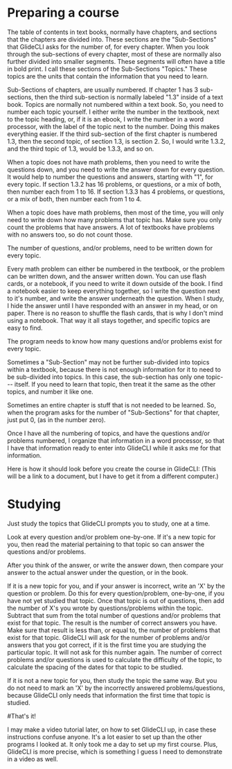 # Preparing a course

The table of contents in text books, normally have chapters, and sections that the chapters are divided into. These sections are the "Sub-Sections" that GlideCLI asks for the number of, for every chapter. When you look through the sub-sections of every chapter, most of these are normally also further divided into smaller segments. These segments will often have a title in bold print. I call these sections of the Sub-Sections "Topics." These topics are the units that contain the information that you need to learn.

Sub-Sections of chapters, are usually numbered. If chapter 1 has 3 sub-sections, then the third sub-section is normally labeled "1.3" inside of a text book. Topics are normally not numbered within a text book. So, you need to number each topic yourself. I either write the number in the textbook, next to the topic heading, or, if it is an ebook, I write the number in a word processor, with the label of the topic next to the number. Doing this makes everything easier. If the third sub-section of the first chapter is numbered 1.3, then the second topic, of section 1.3, is section 2. So, I would write 1.3.2, and the third topic of 1.3, would be 1.3.3, and so on.


When a topic does not have math problems, then you need to write the questions down, and you need to write the answer down for every question. It would help to number the questions and answers, starting with "1", for every topic. If section 1.3.2 has 16 problems, or questions, or a mix of both, then number each from 1 to 16. If section 1.3.3 has 4 problems, or questions, or a mix of both, then number each from 1 to 4.

When a topic does have math problems, then most of the time, you will only need to write down how many problems that topic has. Make sure you only count the problems that have answers. A lot of textbooks have problems with no answers too, so do not count those.

The number of questions, and/or problems, need to be written down for every topic.

Every math problem can either be numbered in the textbook, or the problem can be written down, and the answer written down. You can use flash cards, or a notebook, if you need to write it down outside of the book. I find a notebook easier to keep everything together, so I write the question next to it's number, and write the answer underneath the question. When I study, I hide the answer until I have responded with an answer in my head, or on paper. There is no reason to shuffle the flash cards, that is why I don't mind using a notebook. That way it all stays together, and specific topics are easy to find.

The program needs to know how many questions and/or problems exist for every topic. 

Sometimes a "Sub-Section" may not be further sub-divided into topics within a textbook, because there is not enough information for it to need to be sub-divided into topics. In this case, the sub-section has only one topic--- itself. If you need to learn that topic, then treat it the same as the other topics, and number it like one.

Sometimes an entire chapter is stuff that is not needed to be learned. So, when the program asks for the number of "Sub-Sections" for that chapter, just put 0, (as in the number zero).

Once I have all the numbering of topics, and have the questions and/or problems numbered, I organize that information in a word processor, so that I have that information ready to enter into GlideCLI while it asks me for that information.

Here is how it should look before you create the course in GlideCLI: (This will be a link to a document, but I have to get it from a different computer.)


# Studying

Just study the topics that GlideCLI prompts you to study, one at a time. 

Look at every question and/or problem one-by-one. If it's a new topic for you, then read the material pertaining to that topic so can answer the questions and/or problems. 

After you think of the answer, or write the answer down, then compare your answer to the actual answer under the question, or in the book. 

If it is a new topic for you, and if your answer is incorrect, write an 'X' by the question or problem. Do this for every question/problem, one-by-one, if you have not yet studied that topic. Once that topic is out of questions, then add the number of X's you wrote by questions/problems within the topic. Subtract that sum from the total number of questions and/or problems that exist for that topic. The result is the number of correct answers you have. Make sure that result is less than, or equal to, the number of problems that exist for that topic. GlideCLI will ask for the number of problems and/or answers that you got correct, if it is the first time you are studying the particular topic. It will not ask for this number again. The number of correct problems and/or questions is used to calculate the difficulty of the topic, to calculate the spacing of the dates for that topic to be studied.

If it is not a new topic for you, then study the topic the same way. But you do not need to mark an 'X' by the incorrectly answered problems/questions, because GlideCLI only needs that information the first time that topic is studied.

#That's it!

I may make a video tutorial later, on how to set GlideCLI up, in case these instructions confuse anyone. It's a lot easier to set up than the other programs I looked at. It only took me a day to set up my first course. Plus, GlideCLI is more precise, which is something I guess I need to demonstrate in a video as well.
